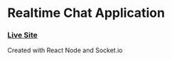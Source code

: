 # Realtime Chat Application

### [Live Site](https://yasminecherif-chat-realtime-app.netlify.app/)

Created with React Node and Socket.io



